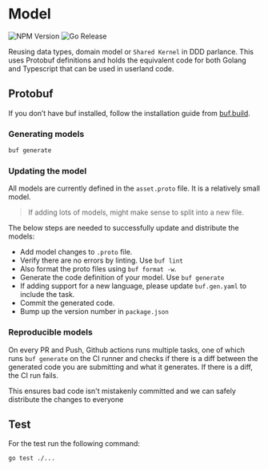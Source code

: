 # Model

![NPM Version](https://img.shields.io/npm/v/blndgs-model)
![Go Release](https://img.shields.io/github/v/release/blndgs/model?logo=go)

Reusing data types, domain model or `Shared Kernel` in DDD parlance.
This uses Protobuf definitions and holds the equivalent code for both
Golang and Typescript that can be used in userland code.

## Protobuf

If you don’t have buf installed, follow the installation guide from [buf.build](https://buf.build/).

### Generating models

```sh
buf generate
```

### Updating the model

All models are currently defined in the `asset.proto` file. It is a relatively
small model.

> If adding lots of models, might make sense to split into a new file.

The below steps are needed to successfully update and distribute the models:

- Add model changes to `.proto` file.
- Verify there are no errors by linting. Use `buf lint`
- Also format the proto files using `buf format -w`.
- Generate the code definition of your model. Use `buf generate`
- If adding support for a new language, please update `buf.gen.yaml`
to include the task.
- Commit the generated code.
- Bump up the version number in `package.json`

### Reproducible models

On every PR and Push, Github actions runs multiple tasks, one of which runs
`buf generate` on the CI runner and checks if there is a diff between the generated
code you are submitting and what it generates. If there is a diff, the CI run fails.

This ensures bad code isn't mistakenly committed and we can safely distribute the changes to
everyone

## Test

For the test run the following command:

```sh
go test ./...

```

